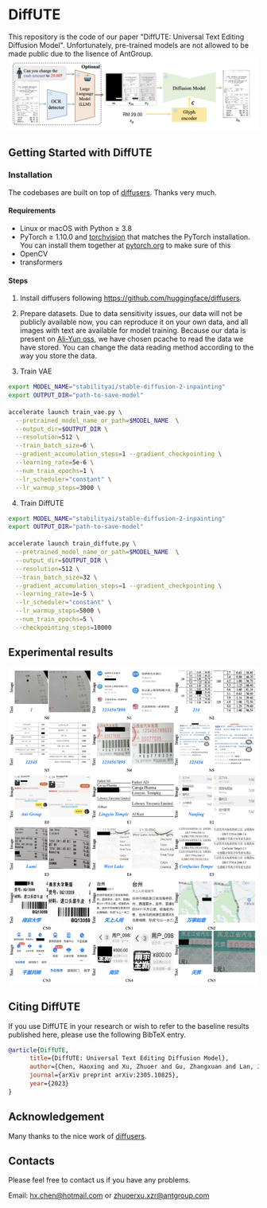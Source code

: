 # DiffUTE
This repository is the code of our paper "DiffUTE: Universal Text Editing Diffusion Model". Unfortunately, pre-trained models are not allowed to be made public due to the lisence of AntGroup.
![](docs/ute.png)
## Getting Started with DiffUTE
### Installation
The codebases are built on top of [diffusers](https://github.com/huggingface/diffusers). Thanks very much.

#### Requirements
- Linux or macOS with Python ≥ 3.8
- PyTorch ≥ 1.10.0 and [torchvision](https://github.com/pytorch/vision/) that matches the PyTorch installation.
  You can install them together at [pytorch.org](https://pytorch.org) to make sure of this
- OpenCV
- transformers
#### Steps
1. Install diffusers following https://github.com/huggingface/diffusers.

2. Prepare datasets. Due to data sensitivity issues, our data will not be publicly available now, you can reproduce it on your own data, and all images with text are available for model training. Because our data is present on [Ali-Yun oss](https://www.aliyun.com/search?spm=5176.22772544.J_8058803260.37.4aa92ea9DAomsC&k=OSS&__is_mobile__=false&__is_spider__=false&__is_grey__=false), we have chosen pcache to read the data we have stored. You can change the data reading method according to the way you store the data.

3. Train VAE
```bash
export MODEL_NAME="stabilityai/stable-diffusion-2-inpainting"
export OUTPUT_DIR="path-to-save-model"

accelerate launch train_vae.py \
  --pretrained_model_name_or_path=$MODEL_NAME  \
  --output_dir=$OUTPUT_DIR \
  --resolution=512 \
  --train_batch_size=6 \
  --gradient_accumulation_steps=1 --gradient_checkpointing \
  --learning_rate=5e-6 \
  --num_train_epochs=1 \
  --lr_scheduler="constant" \
  --lr_warmup_steps=3000 \
```
4. Train DiffUTE
```bash
export MODEL_NAME="stabilityai/stable-diffusion-2-inpainting"
export OUTPUT_DIR="path-to-save-model"

accelerate launch train_diffute.py \
  --pretrained_model_name_or_path=$MODEL_NAME  \
  --output_dir=$OUTPUT_DIR \
  --resolution=512 \
  --train_batch_size=32 \
  --gradient_accumulation_steps=1 --gradient_checkpointing \
  --learning_rate=1e-5 \
  --lr_scheduler="constant" \
  --lr_warmup_steps=5000 \
  --num_train_epochs=5 \
  --checkpointing_steps=10000
```

## Experimental results
![](docs/result.png)

## Citing DiffUTE

If you use DiffUTE in your research or wish to refer to the baseline results published here, please use the following BibTeX entry.

```BibTeX
@article{DiffUTE,
      title={DiffUTE: Universal Text Editing Diffusion Model},
      author={Chen, Haoxing and Xu, Zhuoer and Gu, Zhangxuan and Lan, Jun and Zheng, Xing and Li, Yaohui and Meng, Changhua and Zhu, Huijia and Wang, Weiqiang},
      journal={arXiv preprint arXiv:2305.10825},
      year={2023}
}
```
## Acknowledgement
Many thanks to the nice work of [diffusers](https://github.com/huggingface/diffusers).

## Contacts
Please feel free to contact us if you have any problems.

Email: [hx.chen@hotmail.com](hx.chen@hotmail.com) or [zhuoerxu.xzr@antgroup.com](zhuoerxu.xzr@antgroup.com)

